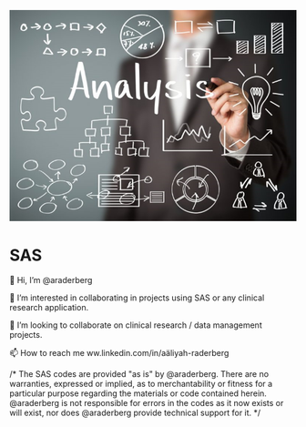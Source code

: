 ![Screenshot](sas_analysis.png)

# SAS
👋 Hi, I’m @araderberg

👀 I’m interested in collaborating in projects using SAS or any clinical research application.

💞️ I’m looking to collaborate on clinical research / data management projects.

📫 How to reach me ww.linkedin.com/in/aäliyah-raderberg

/* The SAS codes are provided "as is" by @araderberg.  There are no warranties, expressed or implied, as to merchantability or 
fitness for a particular purpose regarding the materials or code  contained herein. @araderberg is not responsible for errors in
the codes as it now exists or will exist, nor does @araderberg provide technical support for it. */
